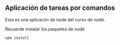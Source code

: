 ## Aplicación de tareas por comandos

Esta es una aplicacón de node del curso de node.


Recuerde instalar los paquetes de node

```
npm install
```